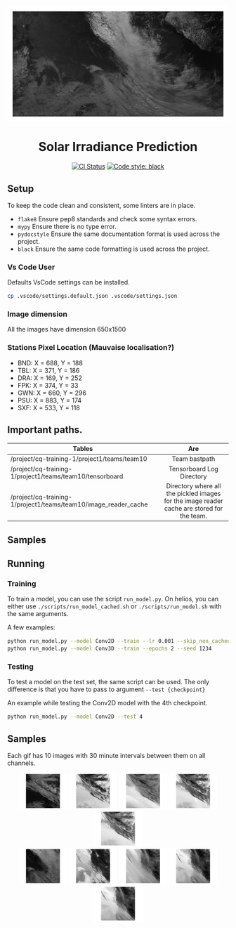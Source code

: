<div align="center"><img src="./assets/image-3d-big-ch1.gif"></img></div>

<h1 align="center">Solar Irradiance Prediction</h1>

<p align="center">
    <a href="https://travis-ci.com/psf/black"><img alt="CI Status" src="https://github.com/nathanielsimard/Solar-Irradiance-Prediction/workflows/CI/badge.svg"></a>
    <a href="https://github.com/psf/black"><img alt="Code style: black" src="https://img.shields.io/badge/code%20style-black-000000.svg"></a>
</p>


## Setup

To keep the code clean and consistent, some linters are in place.

- `flake8` Ensure pep8 standards and check some syntax errors.
- `mypy` Ensure there is no type error.
- `pydocstyle` Ensure the same documentation format is used across the project.
- `black` Ensure the same code formatting is used across the project.

### Vs Code User

Defaults VsCode settings can be installed.

```bash
cp .vscode/settings.default.json .vscode/settings.json
```

### Image dimension
All the images have dimension 650x1500

### Stations Pixel Location (Mauvaise localisation?)
- BND: X = 688, Y = 188
- TBL: X = 371, Y = 186
- DRA: X = 169, Y = 252
- FPK: X = 374, Y = 33
- GWN: X = 660, Y = 296
- PSU: X = 883, Y = 174
- SXF: X = 533, Y = 118

## Important paths.
| Tables        | Are           |
| ------------- |:-------------:|
| /project/cq-training-1/project1/teams/team10                   | Team bastpath |
| /project/cq-training-1/project1/teams/team10/tensorboard          | Tensorboard Log Directory      |
| /project/cq-training-1/project1/teams/team10/image_reader_cache  | Directory where all the pickled images for the image reader cache are stored for the team.      |

## Samples

## Running

### Training

To train a model, you can use the script `run_model.py`.
On helios, you can either use `./scripts/run_model_cached.sh` or `./scripts/run_model.sh` with the same arguments.

A few examples:

```sh
python run_model.py --model Conv2D --train --lr 0.001 --skip_non_cached 
python run_model.py --model Conv3D --train --epochs 2 --seed 1234
```

### Testing

To test a model on the test set, the same script can be used.
The only difference is that you have to pass to argument `--test {checkpoint}`

An example while testing the Conv2D model with the 4th checkpoint.
```sh
python run_model.py --model Conv2D --test 4
```

## Samples
Each gif has 10 images with 30 minute intervals between them on all channels.

<div align="center">
    <img src="./assets/image-3d-1-ch1.gif" width=110></img>
    <img src="./assets/image-3d-1-ch2.gif" width=110></img>
    <img src="./assets/image-3d-1-ch3.gif" width=110></img>
    <img src="./assets/image-3d-1-ch4.gif" width=110></img>
    <img src="./assets/image-3d-1-ch6.gif" width=110></img>
</div>

<div align="center">
    <img src="./assets/image-3d-2-ch1.gif" width=110></img>
    <img src="./assets/image-3d-2-ch2.gif" width=110></img>
    <img src="./assets/image-3d-2-ch3.gif" width=110></img>
    <img src="./assets/image-3d-2-ch4.gif" width=110></img>
    <img src="./assets/image-3d-2-ch6.gif" width=110></img>
</div>


